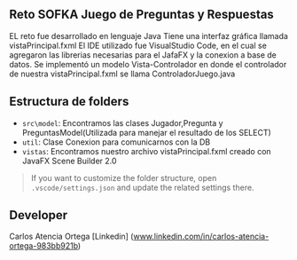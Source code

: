 ## Reto SOFKA Juego de Preguntas y Respuestas

EL reto fue desarrollado en lenguaje Java
Tiene una interfaz gráfica llamada vistaPrincipal.fxml
El IDE utilizado fue VisualStudio Code, en el cual se agregaron las librerias necesarias para el JafaFX y la conexion a base de datos.
Se implementó un modelo Vista-Controlador en donde el controlador de nuestra vistaPrincipal.fxml se llama ControladorJuego.java


## Estructura de folders

- `src\model`: Encontramos las clases Jugador,Pregunta y PreguntasModel(Utilizada para manejar el resultado de los SELECT)
- `util`: Clase Conexion para comunicarnos con la DB
- `vistas`: Encontramos nuestro archivo vistaPrincipal.fxml creado con JavaFX Scene Builder 2.0


> If you want to customize the folder structure, open `.vscode/settings.json` and update the related settings there.

## Developer

Carlos Atencia Ortega
[Linkedin] (www.linkedin.com/in/carlos-atencia-ortega-983bb921b)
